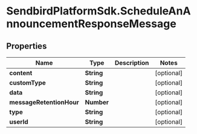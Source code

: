 # SendbirdPlatformSdk.ScheduleAnAnnouncementResponseMessage

## Properties

Name | Type | Description | Notes
------------ | ------------- | ------------- | -------------
**content** | **String** |  | [optional] 
**customType** | **String** |  | [optional] 
**data** | **String** |  | [optional] 
**messageRetentionHour** | **Number** |  | [optional] 
**type** | **String** |  | [optional] 
**userId** | **String** |  | [optional] 



